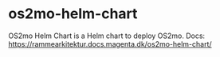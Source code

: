 # os2mo-helm-chart
OS2mo Helm Chart is a Helm chart to deploy OS2mo. Docs: https://rammearkitektur.docs.magenta.dk/os2mo-helm-chart/
